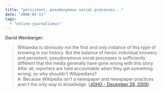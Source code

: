 ```yaml
---
title: "persistent, pseudonymous social processes..."
date: "2006-01-11"
tags: 
  - "online-journalismus"
---
```


David Weinberger:

> Wikipedia is obviously not the first and only instance of this type of knowing in our history. But the balance of heroic individual knowers and persistent, pseudonymous social processes is sufficiently different that the media generally have gone wrong with this story. After all, reporters are held accountable when they get something wrong, so why shouldn't Wikipedians?  
> A: Because Wikipedia isn't a newspaper and newspaper practices aren't the only way to knowledge. ([JOHO - December 29, 2005](http://www.hyperorg.com/backissues/joho-dec29-05.html#wikipedia))
